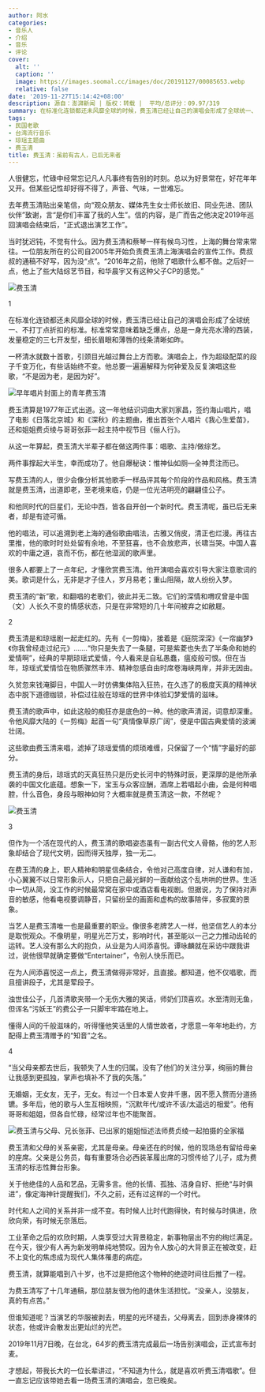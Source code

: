```yaml
---
author: 阿水
categories:
- 音乐人
- 介绍
- 音乐
- 评论
cover:
  alt: ''
  caption: ''
  image: https://images.soomal.cc/images/doc/20191127/00085653.webp
  relative: false
date: '2019-11-27T15:14:42+08:00'
description: 源自：澎湃新闻 | 版权：转载 |  平均/总评分：09.97/319
summary: 在标准化连锁都还未风靡全球的时候，费玉清已经让自己的演唱会形成了全球统一、不打丁点折扣的标准。标准常常意味着缺乏爆点，总是一身光亮水滑的西装，发量稳定的三七开发型，细长眉眼和薄唇的线条清晰如昨……
tags:
- 民国老歌
- 台湾流行音乐
- 琼瑶主题曲
- 费玉清
title: 费玉清：虽前有古人，已后无来者
---
```


人很健忘，忙碌中经常忘记凡人凡事终有告别的时刻。总以为好景常在，好花年年又开。但某些记性却好得不得了，声音、气味，一世难忘。

去年费玉清贴出亲笔信，向“观众朋友、媒体先生女士师长故旧、同业先进、团队伙伴”致谢，言“是你们丰富了我的人生”。信的内容，是广而告之他决定2019年巡回演唱会结束后，“正式退出演艺工作”。

当时犹迟钝，不觉有什么。因为费玉清和蔡琴一样有候鸟习性，上海的舞台常来常往。一位朋友所在的公司自2005年开始负责费玉清上海演唱会的宣传工作。费叔叔的通稿不好写，因为没“点”。“2016年之前，他除了唱歌什么都不做。之后好一点，他上了些大陆综艺节目，和华晨宇又有这种父子CP的感觉。”

![费玉清](https://images.soomal.cc/images/doc/20191127/00085652.webp)





1

在标准化连锁都还未风靡全球的时候，费玉清已经让自己的演唱会形成了全球统一、不打丁点折扣的标准。标准常常意味着缺乏爆点，总是一身光亮水滑的西装，发量稳定的三七开发型，细长眉眼和薄唇的线条清晰如昨。

一杯清水就数十首歌，引颈目光越过舞台上方而歌。演唱会上，作为超级配菜的段子千变万化，有些话始终不变。他总要一遍遍解释为何钟爱及反复演唱这些歌，“不是因为老，是因为好”。

![早年唱片封面上的青年费玉清](https://images.soomal.cc/images/doc/20191128/00085655_01.webp)





费玉清算是1977年正式出道。这一年他结识词曲大家刘家昌，签约海山唱片，唱了电影《日落北京城》和《深秋》的主题曲，推出首张个人唱片《我心生爱苗》，还和姐姐费贞绫与哥哥张菲一起主持中视节目《俪人行》。

从这一年算起，费玉清大半辈子都在做这两件事：唱歌、主持/做综艺。

两件事撑起大半生，幸而成功了。他自爆秘诀：惟神仙如厕―全神贯注而已。

写费玉清的人，很少会像分析其他歌手一样品评其每个阶段的作品和风格。费玉清就是费玉清，出道即老，至老境来临，仍是一位光洁明亮的翩翩佳公子。

和他同时代的巨星们，无论中西，皆各自开创一个新时代。费玉清呢，虽已后无来者，却是有迹可循。

他的唱法，可以追溯到老上海的通俗歌曲唱法，古雅又俏皮，清正也烂漫。再往古里推，他的歌时时处处留有余地，不至狂喜，也不会放悲声，长啸当哭。中国人喜欢的中庸之道，哀而不伤，都在他湿润的歌声里。

很多人都要上了一点年纪，才懂欣赏费玉清。他开演唱会喜欢引导大家注意歌词的美。歌词是什么，无非是才子佳人，岁月易老；重山阻隔，故人纷纷入梦。

费玉清的“新”歌，和翻唱的老歌们，彼此并无二致。它们的深情和喟叹曾是中国（文）人长久不变的情感状态，只是在非常短的几十年间被弃之如敝屣。

2

费玉清是和琼瑶剧一起走红的。先有《一剪梅》，接着是《庭院深深》《一帘幽梦》《你我曾经走过纪元》…….“你只是失去了一条腿，可是紫菱也失去了半条命和她的爱情啊”，经典的早期琼瑶式爱情，今人看来是自私愚蠢，瘟疫般可恨。但在当年，琼瑶式爱情恰在物质骤然丰沛、精神忽感自由时席卷海峡两岸，并非无因由。

久贫忽来钱淹脚目，中国人一时仿佛集体陷入狂热，在久违了的极度天真的精神状态中脱下道德枷锁，补偿过往般在琼瑶的世界中体验幻梦爱情的滋味。

费玉清的歌声中，如此这般的痴狂亦是底色的一种。他的歌声清润，词意却深重。令他风靡大陆的《一剪梅》起首一句“真情像草原广阔”，便是中国古典爱情的波澜壮阔。

这些歌由费玉清来唱，滤掉了琼瑶爱情的烦琐难缠，只保留了一个“情”字最好的部分。

费玉清的身后，琼瑶式的天真狂热只是历史长河中的特殊时辰，更深厚的是他所承袭的中国文化底蕴。想象一下，宝玉与众客应酬，酒席上若唱起小曲，会是何种唱腔，什么音色，身段与眼神如何？大概率就是费玉清这一款，不然呢？

![费玉清](https://images.soomal.cc/images/doc/20191127/00085653.webp)





3

但作为一个活在现代的人，费玉清的歌唱姿态虽有一副古代文人骨骼，他的艺人形象却结合了现代文明，因而得天独厚，独一无二。

在费玉清的身上，职人精神和明星信条结合，令他对己高度自律，对人谦和有加，小心翼翼不以日常形象示人，只把自己最光鲜的一面献给这个乱哄哄的世界。生活中一切从简，没工作的时候最常窝在家中或酒店看电视剧。但据说，为了保持对声音的敏感，他看电视要调静音，只留纷呈的画面和虚构的故事陪伴，多寂寞的景象。

当艺人是费玉清唯一也是最重要的职业。像很多老牌艺人一样，他坚信艺人的本分是取悦观众。不像明星，明星光芒万丈，影响时代，甚至能以一己之力推动齿轮的运转。艺人没有那么大的抱负，从业是为人间添喜悦。谭咏麟就在采访中跟我讲过，说他很早就确定要做“Entertainer”，令别人快乐而已。

在为人间添喜悦这一点上，费玉清做得非常好，且直接。都知道，他不仅唱歌，而且擅讲段子，尤其是荤段子。

浊世佳公子，几首清歌夹带一个无伤大雅的笑话，师奶们顶喜欢。水至清则无鱼，但诨名“污妖王”的费公子一只脚牢牢踏在地上。

懂得人间的千般滋味的，听得懂他笑话里的人情世故者，才愿意一年年地赴约，方配得上费玉清赠予的“知音”之名。

4

“当父母亲都去世后，我顿失了人生的归属。没有了他们的关注分享，绚丽的舞台让我感到更孤独，掌声也填补不了我的失落。”

无婚姻，无女友，无子，无女。有过一个日本爱人安井千惠，因不愿入赘而分道扬镳。多年后，他的歌与人生互相映照，“沉默年代/或许不该/太遥远的相爱”。他有哥哥和姐姐，但各自忙碌，经常过年也不能聚首。

![费玉清与父母、兄长张菲、已出家的姐姐恒述法师费贞绫一起拍摄的全家福](https://images.soomal.cc/images/doc/20191128/00085654_01.webp)





费玉清和父母的关系亲密，尤其是母亲。母亲还在的时候，他的现场总有留给母亲的座席。父亲是公务员，每有重要场合必西装革履出席的习惯传给了儿子，成为费玉清的标志性舞台形象。

关于他绝佳的人品和艺品，无需多言。他的长情、孤独、洁身自好、拒绝“与时俱进”，像定海神针提醒我们，不久之前，还有过这样的一个时代。

时代和人之间的关系并非一成不变。有时候人比时代跑得快，有时候与时俱进，欣欣向荣，有时候无奈落后。

工业革命之后的欢欣时期，人类享受过大背景稳定，新事物层出不穷的绚烂满足。在今天，很少有人再为新发明单纯地赞叹。因为令人放心的大背景正在被改变，赶不上变化的焦虑成为现代人集体罹患的病症。

费玉清，就算能唱到八十岁，也不过是把他这个物种的绝迹时间往后推了一程。

为费玉清写了十几年通稿，那位朋友很为他的退休生活担忧。“没亲人，没朋友，真的有点苦。”

但谁知道呢？当演艺的华服被剥去，明星的光环褪去，父母离去，回到赤身裸体的状态，他或许会散发出更灿烂的光芒。

2019年11月7日晚，在台北，64岁的费玉清完成最后一场告别演唱会，正式宣布封麦。

才想起，带我长大的一位长辈讲过，“不知道为什么，就是喜欢听费玉清唱歌”。但一直忘记应该带她去看一场费玉清的演唱会，忽已晚矣。